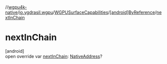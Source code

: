 //[wgpu4k-native](../../../../index.md)/[io.ygdrasil.wgpu](../../index.md)/[WGPUSurfaceCapabilities](../index.md)/[[android]ByReference](index.md)/[nextInChain](next-in-chain.md)

# nextInChain

[android]\
open override var [nextInChain](next-in-chain.md): [NativeAddress](../../../ffi/-native-address/index.md)?